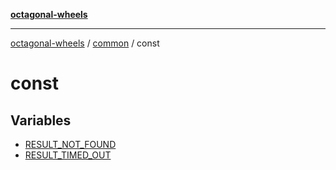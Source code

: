 [**octagonal-wheels**](../../../../../README.md)

***

[octagonal-wheels](../../../../../globals.md) / [common](../../README.md) / const

# const

## Variables

- [RESULT\_NOT\_FOUND](variables/RESULT_NOT_FOUND.md)
- [RESULT\_TIMED\_OUT](variables/RESULT_TIMED_OUT.md)
